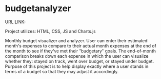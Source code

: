 # budgetanalyzer

URL LINK:

Project utilizes: HTML, CSS, JS and Charts.js

Monthly budget visualizer and analyzer. User can enter their estimated month's expenses to compare to their actual month expenses at the end of the month 
to see if they've met their "budgetary" goals. The end-of-month comparison breaks down each expense in which the user can visualize whether they: 
stayed on track, went over budget, or stayed under budget. Purpose of this project is to help display exactly where a user stands in terms of a budget
so that they may adjust it accordingly.
